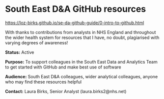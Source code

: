 # South East D&A GitHub resources

https://loz-birks.github.io/se-da-github-guide/0-intro-to-github.html

With thanks to contributions from analysts in NHS England and throughout the wider health system for resources that I have, no doubt, plagiarised with varying degrees of awareness!

**Status:** Active 

**Purpose:** To support colleagues in the South East Data and Analytics Team to get started with GitHub and make best use of software 

**Audience:** South East D&A colleagues, wider analytical colleagues, anyone who may find these resources helpful 

**Contact:** Laura Birks, Senior Analyst (laura.birks2\@nhs.net)

